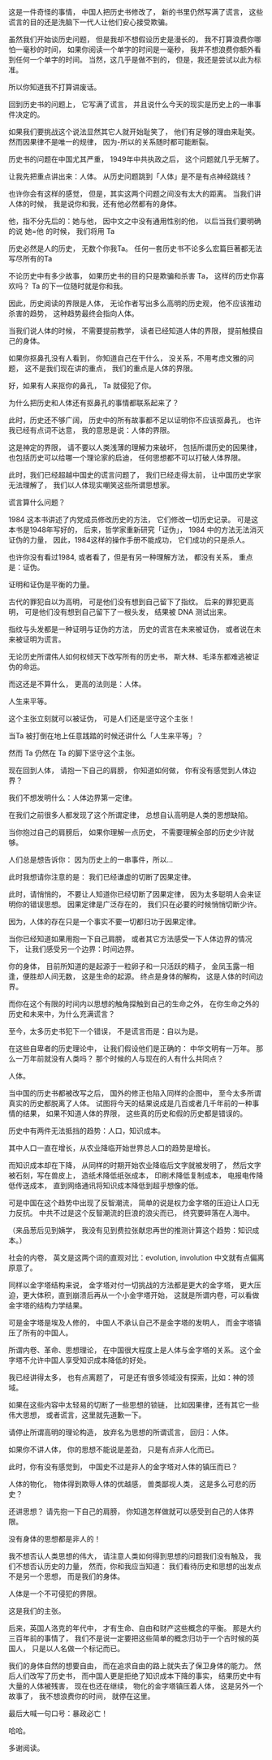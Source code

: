 
这是一件奇怪的事情，
中国人把历史书修改了，
新的书里仍然写满了谎言，
这些谎言的目的还是洗脑下一代人让他们安心接受欺骗。

虽然我们开始谈历史问题，
但是我却不想假设历史是漫长的，
我不打算浪费你哪怕一毫秒的时间，
如果你阅读一个单字的时间是一毫秒，
我并不想浪费你额外看到任何一个单字的时间。
当然，这几乎是做不到的，
但是，我还是尝试以此为标准。

所以你知道我不打算讲废话。

回到历史书的问题上，
它写满了谎言，
并且说什么今天的现实是历史上的一串事件决定的。

如果我们要挑战这个说法显然其它人就开始耻笑了，
他们有足够的理由来耻笑。
然而因果律不是唯一的规律，
因为-所以的关系随时都可能断裂。

历史书的问题在中国尤其严重，
1949年中共执政之后，
这个问题就几乎无解了。

让我先把重点讲出来：人体。
从历史问题跳到「人体」是不是有点神经跳线？

也许你会有这样的感觉，
但是，其实这两个问题之间没有太大的距离。
当我们讲人体的时候，
我是说你和我，还有他必然都有的身体。

他，指不分先后的：她与他，
因中文之中没有通用性别的他，
以后当我们要明确的说 她=他 的时候，
我们将用 Ta

历史必然是人的历史，
无数个你我Ta。
任何一套历史书不论多么宏篇巨著都无法写尽所有的Ta

不论历史中有多少故事，
如果历史书的目的只是欺骗和杀害 Ta，
这样的历史你喜欢吗？
Ta 的下一位随时就是你和我。

因此，历史阅读的界限是人体，
无论作者写出多么高明的历史观，
他不应该推动杀害的趋势，
这种趋势最终会指向人体。

当我们说人体的时候，
不需要提前教学，
读者已经知道人体的界限，
提前触摸自己的身体。

如果你抠鼻孔没有人看到，
你知道自己在干什么，
没关系，不用考虑文雅的问题，
这不是我们现在讲的重点，
我们的重点是人体的界限。

好，如果有人来抠你的鼻孔，
Ta 就侵犯了你。

为什么把历史和人体还有抠鼻孔的事情都联系起来了？

此时，历史还不够广阔，
历史中的所有故事都不足以证明你不应该抠鼻孔，
也许我已经有点词不达意，
我的意思是说：人体的界限。

这是神定的界限，
请不要以人类浅薄的理解力来破坏，
包括所谓历史的因果律，
也包括历史可以给哪一个理论家的启迪，
任何思想都不可以打破人体界限。

此时，我们已经超越中国史的谎言问题了，
我们已经走得太前，
让中国历史学家无法理解了，
我们以人体现实嘲笑这些所谓思想家。

谎言算什么问题？

1984 这本书讲述了内党成员修改历史的方法，
它们修改一切历史记录。
可是这本书是1948年写好的，
后来，哲学家重新研究「证伪」，
1984 中的方法无法消灭证伪的力量，
因此，1984这样的操作手册不能成功，
它们成功的只是杀人。

也许你没有看过1984,
或者看了，但是有另一种理解方法，
都没有关系，
重点是：证伪。

证明和证伪是平衡的力量。

古代的罪犯自以为高明，
可是他们没有想到自己留下了指纹。
后来的罪犯更高明，
可是他们没有想到自己留下了一根头发，
结果被 DNA 测试出来。

指纹与头发都是一种证明与证伪的方法，
历史的谎言在未来被证伪，
或者说在未来被证明为谎言。

无论历史所谓伟人如何权倾天下改写所有的历史书，
斯大林、毛泽东都难逃被证伪的命运。

而这还是不算什么，
更高的法则是：人体。

人生来平等。

这个主张立刻就可以被证伪，
可是人们还是坚守这个主张！

当Ta 被打倒在地上任意践踏的时候还讲什么「人生来平等」？

然而 Ta 仍然在 Ta 的脚下坚守这个主张。

现在回到人体，
请抱一下自己的肩膀，
你知道如何做，
你有没有感觉到人体边界？

我们不想发明什么：人体边界第一定律。

在我们之前很多人都发现了这个所谓定律，
总想自认高明是人类的思想缺陷。

当你抱过自己的肩膀后，
如果你理解一点历史，
不需要理解全部的历史少许就够。

人们总是想告诉你：
因为历史上的一串事件，所以...

此时我想请你注意的是：
我们已经谦虚的切断了因果定律。

此时，请悄悄的，
不要让人知道你已经切断了因果定律，
因为太多聪明人会来证明你的错误思想。
因果定律是广泛存在的，
我们只在必要的时候悄悄切断少许。

因为，人体的存在只是一个事实不要一切都归功于因果定律。

当你已经知道如果用抱一下自己肩膀，
或者其它方法感受一下人体边界的情况下，
让我们感受另一个边界：时间边界。

你的身体，
目前所知道的是起源于一粒卵子和一只活跃的精子，
金凤玉露一相逢，便胜却人间无数，
这是生命的起源。
终点是身体的解构，
这是人体的时间边界。

而你在这个有限的时间内以思想的触角探触到自己的生命之外，
在你生命之外的历史和未来中，为什么充满谎言？

至今，太多历史书犯下一个错误，
不是谎言而是：自以为是。

在这些自卑者的历史理论中，
让我们假设他们是正确的：
中华文明有一万年。
那么一万年前就没有人类吗？
那个时候的人与现在的人有什么共同点？

人体。

当中国的历史书都被改写之后，
国外的修正也陷入同样的企图中，
至今太多所谓真实的历史都脱离了人体。
试图将今天的结果说成是几百或者几千年前的一种事情的结果，
如果不知道人体的界限，
这些真的历史和假的历史都是错误的。

历史中有两件无法抵挡的趋势：人口，知识成本。

其中人口一直在增长，从农业降临开始世界总人口的趋势是增长。

而知识成本却在下降，
从同样的时期开始农业降临后文字就被发明了，
然后文字被石刻，写在兽皮上，
造纸术降低纸张成本，
印刷术降低复制成本，
电报电传降低传送成本，
直到网络通讯将知识成本降低到超乎想像的低。

可是中国在这个趋势中出现了反智潮流，
简单的说是权力金字塔的压迫让人口无力反抗。
中共不过是这个反智潮流的巨浪的浪尖而已，
终究要碎落在人海中。

（来品葱后见到姨学，
  我没有见到费拉张献忠再世的推测计算这个趋势：知识成本。）

社会的内卷，
英文是这两个词的直观对比：evolution, involution
中文就有点偏离原意了。

同样以金字塔结构来说，
金字塔对付一切挑战的方法都是更大的金字塔，
更大压迫，更大体积，直到崩溃后再从一个小金字塔开始，
这就是所谓内卷，可以看做金字塔的结构力学结果。

可是金字塔是埃及人修的，
中国人不承认自己不是金字塔的发明人，
而金字塔镇压了所有的中国人。

所谓内卷、革命、思想理论，
在中国很大程度上是人体与金字塔的关系。
这个金字塔不允许中国人享受知识成本降低的好处。

我已经讲得太多，
也有点离题了，
可是还有很多领域没有探索，比如：神的领域。

如果在这些内容中太轻易的切断了一些思想的锁链，
比如因果律，还有其它一些伟大思想，
或者谎言，这里就先道歉一下。

请停止所谓高明的理论构造，
放弃名为思想的所谓谎言，
回归：人体。

如果你不讲人体，
你的思想不能说是差劲，
只是有点非人化而已。

此时，你有没有感觉到，
中国史不过是非人的金字塔对人体的镇压而已？

人体的物化，
物体得到欺辱人体的优越感，
兽类鄙视人类，
这是多么可悲的历史？

还讲思想？
请先抱一下自己的肩膀，
你知道怎样做就可以感受到自己的人体界限。

没有身体的思想都是非人的！

我不想否认人类思想的伟大，
请注意人类如何得到思想的问题我们没有触及，
我们不想否认历史的力量，
然而，你和我应当知道：
我们看待历史和思想的出发点不是另一个思想，
而是我们的身体。

人体是一个不可侵犯的界限。

这是我们的主张。

后来，英国人洛克的年代中，
才有生命、自由和财产这些概念的平衡。
那是大约三百年前的事情了，
我们不是说一定要把这些简单的概念归功于一个古时候的英国人，
只是以人名做一个标记而已。

我们的身体自然的想要自由，
而在追求自由的路上就失去了保卫身体的能力。
然后人们改写了历史书，
而中国人更是拒绝了知识成本下降的事实，
结果历史中有大量的人体被残害，
现在也还在继续，
物化的金字塔镇压着人体，
这是另外一个故事了，
我不想浪费你的时间，
就停在这里。

最后大喊一句口号：暴政必亡！

哈哈。

多谢阅读。



<!-- 
 vim: set nu fdm=marker ft=markdown nowrap ignorecase:
 -->
